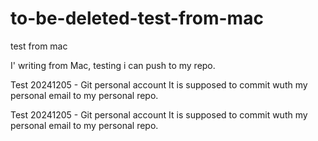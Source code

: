 # to-be-deleted-test-from-mac
test from mac

I' writing from Mac, testing i can push to my repo.

Test 20241205 - Git personal account
It is supposed to commit wuth my personal email to my personal repo.

Test 20241205 - Git personal account
It is supposed to commit wuth my personal email to my personal repo.